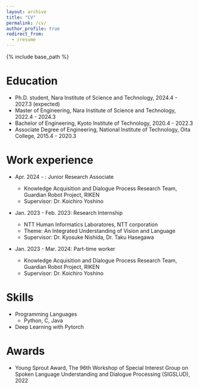 ```yaml
---
layout: archive
title: "CV"
permalink: /cv/
author_profile: true
redirect_from:
  - /resume
---
```


{% include base_path %}

Education
======
* Ph.D. student, Nara Institute of Science and Technology, 2024.4 - 2027.3 (expected)
* Master of Engineering, Nara Institute of Science and Technology, 2022.4 - 2024.3
* Bachelor of Engineering, Kyoto Institute of Technology, 2020.4 - 2022.3
* Associate Degree of Engineering, National Institute of Technology, Oita College, 2015.4 - 2020.3


Work experience
======
* Apr. 2024 - : Junior Research Associate
  * Knowledge Acquisition and Dialogue Process Research Team, Guardian Robot Project, RIKEN
  <!-- * Theme: Multimodal Dialogue Summarization using Speakers' Non-Verbal Information -->
  * Supervisor: Dr. Koichiro Yoshino

* Jan. 2023 - Feb. 2023: Research Internship
  * NTT Human Informatics Laboratores, NTT corporation
  * Theme: An Integrated Understanding of Vision and Language
  * Supervisor: Dr. Kyosuke Nishida, Dr. Taku Hasegawa

* Jan. 2023 - Mar. 2024: Part-time worker
  * Knowledge Acquisition and Dialogue Process Research Team, Guardian Robot Project, RIKEN
  <!-- * Theme: Disambiguating Ambiguous Questions using Eye-Gaze in Visual Question Answering -->
  * Supervisor: Dr. Koichiro Yoshino
  
Skills
======
* Programming Languages
  * Python, C, Java
* Deep Learning with Pytorch


Awards
======
* Young Sprout Award, The 96th Workshop of Special Interest Group on Spoken Language Understanding and Dialogue Processing (SIGSLUD), 2022
